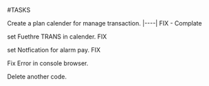 #TASKS

Create a plan calender for manage transaction. |----| FIX - Complate

set Fuethre TRANS in calender. FIX

set Notfication for alarm pay. FIX

Fix Error in console browser.

Delete another code.
